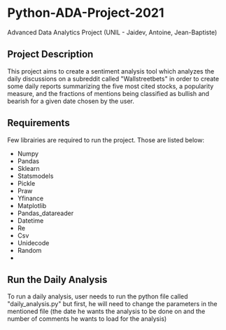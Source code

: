 # Python-ADA-Project-2021
Advanced Data Analytics Project (UNIL - Jaidev, Antoine, Jean-Baptiste)

## Project Description

This project aims to create a sentiment analysis tool which analyzes the daily discussions on a subreddit called "Wallstreetbets" in order to create some daily reports summarizing the five most cited stocks, a popularity measure, and the fractions of mentions being classified as bullish and bearish for a given date chosen by the user. 

## Requirements

Few librairies are required to run the project. Those are listed below:

* Numpy
* Pandas
* Sklearn
* Statsmodels
* Pickle
* Praw
* Yfinance
* Matplotlib
* Pandas_datareader
* Datetime
* Re
* Csv
* Unidecode
* Random
* 

## Run the Daily Analysis

To run a daily analysis, user needs to run the python file called "daily_analysis.py" but first, he will need to change the parameters in the mentioned file (the date he wants the analysis to be done on and the number of comments he wants to load for the analysis)

